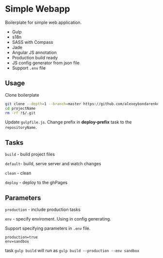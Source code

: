 # Simple Webapp

Boilerplate for simple web application. 

- Gulp
- s18n 
- SASS with Compass
- Jade
- Angular JS annotation
- Production build ready
- JS config generator from json file
- Support `.env` file


## Usage

Clone boilerplate

```sh
git clone --depth=1 --branch=master https://github.com/alexeybondarenko/simple-webapp.git ./projectName
cd projectName
rm -rf !$/.git
```

Update `gulpfile.js`. Change prefix in **deploy-prefix** task to the `repositoryName`.

## Tasks

`build` - build project files

`default`- build, serve server and watch changes

`clean` - clean 

`deploy` - deploy to the ghPages

## Parameters

`production` - include production tasks

`env` - specify enviroment. Using in config generating.

Support specifying parameters in `.env` file.

```
production=true
env=sandbox
```

task `gulp build` will run as `gulp build --production --env sandbox`
